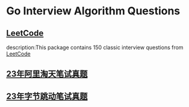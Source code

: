 # Go Interview Algorithm Questions


## [LeetCode](leetcode)
description:This package contains 150 classic interview questions from [LeetCode](https://leetcode.cn/)

## [23年阿里淘天笔试真题](ali_taotian_23)

## [23年字节跳动笔试真题](byte_dance_23)


